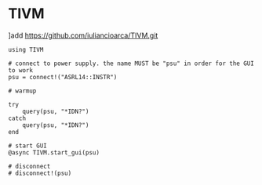 # TIVM

]add https://github.com/iuliancioarca/TIVM.git

```
using TIVM

# connect to power supply. the name MUST be "psu" in order for the GUI to work
psu = connect!("ASRL14::INSTR")

# warmup

try
	query(psu, "*IDN?")
catch
	query(psu, "*IDN?")
end

# start GUI
@async TIVM.start_gui(psu)

# disconnect
# disconnect!(psu)

```